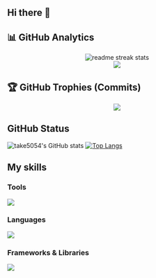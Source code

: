 ## Hi there 👋

## 📊 **GitHub Analytics**

<div align="center">
  <img src="https://github-readme-streak-stats.herokuapp.com/?user=take5054&theme=transparent&border_radius=10&starting_year=2020" alt="readme streak stats" />
</div>

<div align="center">
  <img src="https://github-readme-activity-graph.vercel.app/graph?username=take5054&custom_title=take5054's%20GitHub%20Activity%20Graph&bg_color=0d1117&color=58a6ff&line=58a6ff&point=58a6ff&area=true&hide_border=true" />
</div>

## 🏆 **GitHub Trophies (Commits)**

<div align="center">
  <img src="https://github-profile-trophy.vercel.app/?username=take5054&theme=transparent&no-frame=true&no-bg=false&margin-w=4&column=7&rank=SECRET,SSS,SS,S,AAA,AA,A,B,C&title=Commit,Commits" />
</div>

## **GitHub Status**

![take5054's GitHub stats](https://github-readme-stats.vercel.app/api?username=take5054\&include_all_commits=true)
[![Top Langs](https://github-readme-stats.vercel.app/api/top-langs/?username=take5054&show_icons=true&layout=compact)](https://github.com/take5054/github-readme-stats)

## My skills

### Tools
<a href="https://skillicons.dev">
  <img src="https://skillicons.dev/icons?i=windows,linux,raspberrypi,git,github,vscode,visualstudio,aws,sqlite,blender,unity,unreal" />
</a>

### Languages
<a href="https://skillicons.dev">
  <img src="https://skillicons.dev/icons?i=c,cpp,cs,py,html,css,js,ts,php,md,lua,java" />
</a>

### Frameworks & Libraries
<a href="https://skillicons.dev">
  <img src="https://skillicons.dev/icons?i=react,nuxtjs,vue,vuetify" />
</a>
